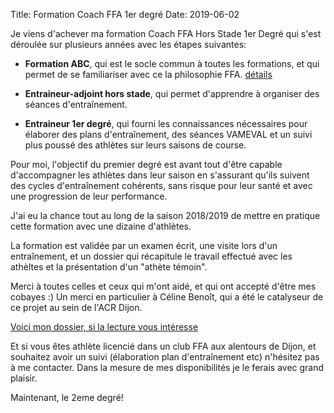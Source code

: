 Title: Formation Coach FFA 1er degré
Date: 2019-06-02

Je viens d'achever ma formation Coach FFA Hors Stade 1er Degré qui s'est déroulée
sur plusieurs années avec les étapes suivantes:

- **Formation ABC**, qui est le socle commun à toutes les formations, et qui permet
  de se familiariser avec ce la philosophie FFA. [détails](https://www.athle.fr/asp.net/main.html/html.aspx?htmlid=2963)

- **Entraineur-adjoint hors stade**, qui permet d'apprendre à organiser des
  séances d'entraînement.

- **Entraineur 1er degré**, qui fourni les connaissances nécessaires pour 
  élaborer des plans d'entraînement, des séances VAMEVAL et un suivi plus
  poussé des athlètes sur leurs saisons de course.


Pour moi, l'objectif du premier degré est avant tout d'être capable
d'accompagner les athlètes dans leur saison en s'assurant qu'ils suivent des
cycles d'entraînement cohérents, sans risque pour leur santé et avec une
progression de leur performance.

J'ai eu la chance tout au long de la saison 2018/2019 de mettre en pratique
cette formation avec une dizaine d'athlètes.

La formation est validée par un examen écrit, une visite lors d'un entraînement,
et un dossier qui récapitule le travail effectué avec les athèltes et 
la présentation d'un "athète témoin".

Merci à toutes celles et ceux qui m'ont aidé, et qui ont accepté d'être 
mes cobayes :) Un merci en particulier à Céline Benoît, qui a été
le catalyseur de ce projet au sein de l'ACR Dijon.

[Voici mon dossier, si la lecture vous intéresse](https://ziade.org/dossier-ffa.pdf)

Et si vous êtes athlète licencié dans un club FFA aux alentours de Dijon, et 
souhaitez avoir un suivi (élaboration plan d'entraînement etc)
n'hésitez pas à me contacter. Dans la mesure de mes disponibilités
je le ferais avec grand plaisir.

Maintenant, le 2eme degré!

